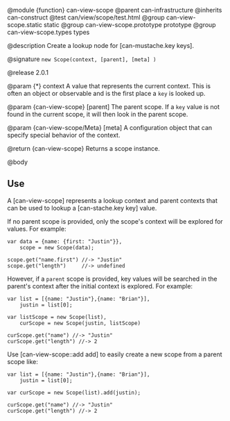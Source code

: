 @module {function} can-view-scope
@parent can-infrastructure
@inherits can-construct
@test can/view/scope/test.html
@group can-view-scope.static static
@group can-view-scope.prototype prototype
@group can-view-scope.types types

@description Create a lookup node for [can-mustache.key keys].

@signature `new Scope(context, [parent], [meta] )`

@release 2.0.1


@param {*} context A value that represents the
current context. This is often an object or observable and is the first
place a `key` is looked up.

@param {can-view-scope} [parent] The parent scope. If a `key` value
is not found in the current scope, it will then look in the parent
scope.

@param {can-view-scope/Meta} [meta] A configuration object that
can specify special behavior of the context.

@return {can-view-scope} Returns a scope instance.

@body

## Use

A [can-view-scope] represents a lookup context and parent contexts
that can be used to lookup a [can-stache.key key] value.

If no parent scope is provided, only the scope's context will be
explored for values.  For example:

    var data = {name: {first: "Justin"}},
    	scope = new Scope(data);

    scope.get("name.first") //-> "Justin"
    scope.get("length")     //-> undefined

However, if a `parent` scope is provided, key values will be
searched in the parent's context after the initial context is explored.  For example:

    var list = [{name: "Justin"},{name: "Brian"}],
    	justin = list[0];

    var listScope = new Scope(list),
    	curScope = new Scope(justin, listScope)

    curScope.get("name") //-> "Justin"
    curScope.get("length") //-> 2

Use [can-view-scope::add add] to easily create a new scope from a parent scope like:


    var list = [{name: "Justin"},{name: "Brian"}],
    	justin = list[0];

    var curScope = new Scope(list).add(justin);

    curScope.get("name") //-> "Justin"
    curScope.get("length") //-> 2
